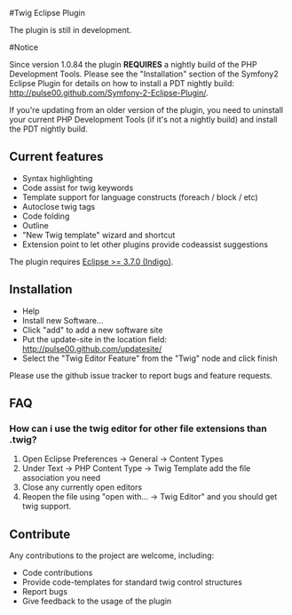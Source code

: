 #Twig Eclipse Plugin

The plugin is still in development. 

#Notice 

Since version 1.0.84 the plugin <span><b>REQUIRES</b></span> a nightly build of the PHP Development Tools. Please see the "Installation" section of the Symfony2 Eclipse Plugin for details on how to install a PDT nightly build: http://pulse00.github.com/Symfony-2-Eclipse-Plugin/.

If you're updating from an older version of the plugin, you need to uninstall your current PHP Development Tools (if it's not a nightly build) and install the PDT nightly build. 


## Current features

* Syntax highlighting
* Code assist for twig keywords
* Template support for language constructs (foreach / block / etc)
* Autoclose twig tags
* Code folding
* Outline
* "New Twig template" wizard and shortcut
* Extension point to let other plugins provide codeassist suggestions

The plugin requires [Eclipse >= 3.7.0 (Indigo)](http://www.eclipse.org/downloads/).

## Installation

* Help
* Install new Software...
* Click "add" to add a new software site
* Put the update-site in the location field: http://pulse00.github.com/updatesite/
* Select the "Twig Editor Feature" from the "Twig" node and click finish

Please use the github issue tracker to report bugs and feature requests.

## FAQ

### How can i use the twig editor for other file extensions than .twig?

1. Open Eclipse Preferences -> General -> Content Types
2. Under Text -> PHP Content Type -> Twig Template add the file association you need
3. Close any currently open editors
4. Reopen the file using "open with... -> Twig Editor" and you should get twig support.


## Contribute

Any contributions to the project are welcome, including:

* Code contributions
* Provide code-templates for standard twig control structures
* Report bugs
* Give feedback to the usage of the plugin